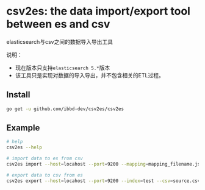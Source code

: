 # csv2es: the data import/export tool between es and csv
elasticsearch与csv之间的数据导入导出工具

说明：

- 现在版本只支持`elasticsearch 5.*`版本
- 该工具只是实现对数据的导入导出，并不包含相关的ETL过程。

## Install 

```sh
go get -u github.com/ibbd-dev/csv2es/csv2es
```

## Example

```sh
# help 
csv2es --help

# import data to es from csv
csv2es import --host=locahost --port=9200 --mapping=mapping_filename.json --index=test --type=test --csv=source.csv

# export data to csv from es
csv2es export --host=locahost --port=9200 --index=test --csv=source.csv
```

